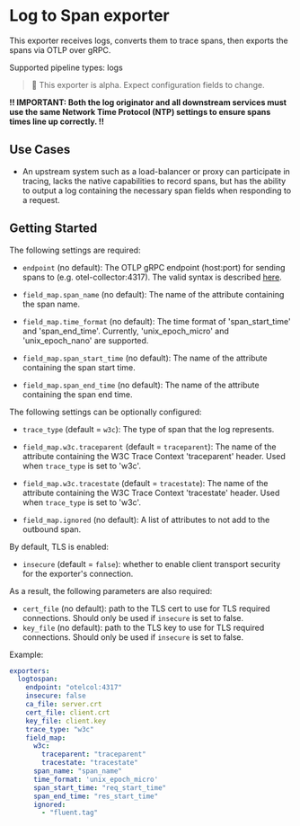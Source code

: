 # Log to Span exporter

This exporter receives logs, converts them to trace spans, then exports the spans via OTLP over gRPC.

Supported pipeline types: logs

> :construction: This exporter is alpha. Expect configuration fields to change.

**!! IMPORTANT: Both the log originator and all downstream services must use the same Network Time Protocol (NTP) 
settings to ensure spans times line up correctly. !!**

## Use Cases

- An upstream system such as a load-balancer or proxy can participate in tracing, lacks the native capabilities to 
  record spans, but has the ability to output a log containing the necessary span fields when responding to a request. 

## Getting Started

The following settings are required:

- `endpoint` (no default): The OTLP gRPC endpoint (host:port) for sending spans to (e.g. otel-collector:4317). The valid syntax
  is described [here](https://github.com/grpc/grpc/blob/master/doc/naming.md).
  
- `field_map.span_name` (no default): The name of the attribute containing the span name.

- `field_map.time_format` (no default): The time format of 'span_start_time' and 'span_end_time'. Currently,
  'unix_epoch_micro' and 'unix_epoch_nano' are supported.
- `field_map.span_start_time` (no default): The name of the attribute containing the span start time.
- `field_map.span_end_time` (no default): The name of the attribute containing the span end time.

The following settings can be optionally configured:

- `trace_type` (default = `w3c`): The type of span that the log represents.

- `field_map.w3c.traceparent` (default = `traceparent`): The name of the attribute containing the W3C Trace 
  Context 'traceparent' header. Used when `trace_type` is set to 'w3c'.
- `field_map.w3c.tracestate` (default = `tracestate`): The name of the attribute containing the W3C Trace 
  Context 'tracestate' header. Used when `trace_type` is set to 'w3c'.

- `field_map.ignored` (no default): A list of attributes to not add to the outbound span.

By default, TLS is enabled:

- `insecure` (default = `false`): whether to enable client transport security for
  the exporter's connection.

As a result, the following parameters are also required:

- `cert_file` (no default): path to the TLS cert to use for TLS required connections. Should
  only be used if `insecure` is set to false.
- `key_file` (no default): path to the TLS key to use for TLS required connections. Should
  only be used if `insecure` is set to false.

Example:

```yaml
exporters:
  logtospan:
    endpoint: "otelcol:4317"
    insecure: false
    ca_file: server.crt
    cert_file: client.crt
    key_file: client.key
    trace_type: "w3c"
    field_map:
      w3c:
        traceparent: "traceparent"
        tracestate: "tracestate"
      span_name: "span_name"
      time_format: 'unix_epoch_micro'
      span_start_time: "req_start_time"
      span_end_time: "res_start_time"
      ignored:
        - "fluent.tag"
```